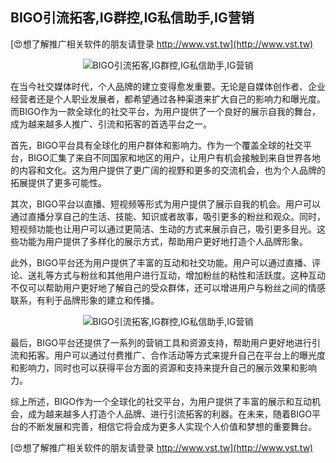 ## **BIGO引流拓客,IG群控,IG私信助手,IG营销**

[😍想了解推广相关软件的朋友请登录 http://www.vst.tw](http://www.vst.tw)

 <center><img src="https://vst.tw/MP4/tuiguang/png/8.png" alt="BIGO引流拓客,IG群控,IG私信助手,IG营销"></center>

在当今社交媒体时代，个人品牌的建立变得愈发重要。无论是自媒体创作者、企业经营者还是个人职业发展者，都希望通过各种渠道来扩大自己的影响力和曝光度。而BIGO作为一款全球化的社交平台，为用户提供了一个良好的展示自我的舞台，成为越来越多人推广、引流和拓客的首选平台之一。

首先，BIGO平台具有全球化的用户群体和影响力。作为一个覆盖全球的社交平台，BIGO汇集了来自不同国家和地区的用户，让用户有机会接触到来自世界各地的内容和文化。这为用户提供了更广阔的视野和更多的交流机会，也为个人品牌的拓展提供了更多可能性。

其次，BIGO平台以直播、短视频等形式为用户提供了展示自我的机会。用户可以通过直播分享自己的生活、技能、知识或者故事，吸引更多的粉丝和观众。同时，短视频功能也让用户可以通过更简洁、生动的方式来展示自己，吸引更多目光。这些功能为用户提供了多样化的展示方式，帮助用户更好地打造个人品牌形象。

此外，BIGO平台还为用户提供了丰富的互动和社交功能。用户可以通过直播、评论、送礼等方式与粉丝和其他用户进行互动，增加粉丝的粘性和活跃度。这种互动不仅可以帮助用户更好地了解自己的受众群体，还可以增进用户与粉丝之间的情感联系，有利于品牌形象的建立和传播。

 <center><img src="https://vst.tw/MP4/tuiguang/png/6.png" alt="BIGO引流拓客,IG群控,IG私信助手,IG营销"></center>

最后，BIGO平台还提供了一系列的营销工具和资源支持，帮助用户更好地进行引流和拓客。用户可以通过付费推广、合作活动等方式来提升自己在平台上的曝光度和影响力，同时也可以获得平台方面的资源和支持来提升自己的展示效果和影响力。

综上所述，BIGO作为一个全球化的社交平台，为用户提供了丰富的展示和互动机会，成为越来越多人打造个人品牌、进行引流拓客的利器。在未来，随着BIGO平台的不断发展和完善，相信它将会成为更多人实现个人价值和梦想的重要舞台。

[😍想了解推广相关软件的朋友请登录 http://www.vst.tw](http://www.vst.tw)



